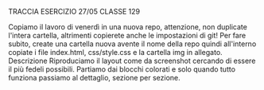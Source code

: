 TRACCIA ESERCIZIO 27/05 CLASSE 129

Copiamo il lavoro di venerdì in una nuova repo, attenzione, non duplicate l'intera cartella, altrimenti copierete anche le impostazioni di git! Per fare subito, create una cartella nuova avente il nome della repo quindi all'interno copiate i file index.html, css/style.css e la cartella img in allegato.
Descrizione
Riproduciamo il layout come da screenshot cercando di essere il più fedeli possibili. Partiamo dai blocchi colorati e solo quando tutto funziona passiamo al dettaglio, sezione per sezione.